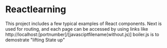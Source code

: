 # Reactlearning
This project includes a few typical examples of React components.
Next is used for routing, and each page can be accessed by using links like http://localhost:[portnumber]/[javasciptfilename(without.js)]
boiler.js is to demostrate "lifting State up"
